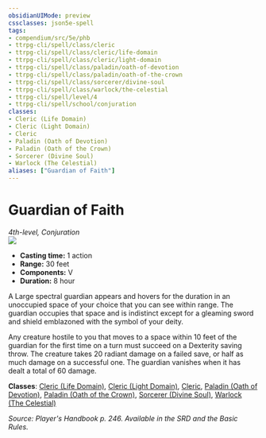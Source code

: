 ```yaml
---
obsidianUIMode: preview
cssclasses: json5e-spell
tags:
- compendium/src/5e/phb
- ttrpg-cli/spell/class/cleric
- ttrpg-cli/spell/class/cleric/life-domain
- ttrpg-cli/spell/class/cleric/light-domain
- ttrpg-cli/spell/class/paladin/oath-of-devotion
- ttrpg-cli/spell/class/paladin/oath-of-the-crown
- ttrpg-cli/spell/class/sorcerer/divine-soul
- ttrpg-cli/spell/class/warlock/the-celestial
- ttrpg-cli/spell/level/4
- ttrpg-cli/spell/school/conjuration
classes:
- Cleric (Life Domain)
- Cleric (Light Domain)
- Cleric
- Paladin (Oath of Devotion)
- Paladin (Oath of the Crown)
- Sorcerer (Divine Soul)
- Warlock (The Celestial)
aliases: ["Guardian of Faith"]
---
```

# Guardian of Faith
*4th-level, Conjuration*  
![](/3-Mechanics/CLI/spells/img/guardian-of-faith.webp#right)  

- **Casting time:** 1 action
- **Range:** 30 feet
- **Components:** V
- **Duration:** 8 hour

A Large spectral guardian appears and hovers for the duration in an unoccupied space of your choice that you can see within range. The guardian occupies that space and is indistinct except for a gleaming sword and shield emblazoned with the symbol of your deity.

Any creature hostile to you that moves to a space within 10 feet of the guardian for the first time on a turn must succeed on a Dexterity saving throw. The creature takes 20 radiant damage on a failed save, or half as much damage on a successful one. The guardian vanishes when it has dealt a total of 60 damage.

**Classes**: [Cleric (Life Domain)](/3-Mechanics/CLI/classes/cleric-life-domain.md), [Cleric (Light Domain)](/3-Mechanics/CLI/classes/cleric-light-domain.md), [Cleric](/3-Mechanics/CLI/classes/cleric.md), [Paladin (Oath of Devotion)](/3-Mechanics/CLI/classes/paladin-oath-of-devotion.md), [Paladin (Oath of the Crown)](/3-Mechanics/CLI/classes/paladin-oath-of-the-crown-scag.md), [Sorcerer (Divine Soul)](/3-Mechanics/CLI/classes/sorcerer-divine-soul-xge.md), [Warlock (The Celestial)](/3-Mechanics/CLI/classes/warlock-the-celestial-xge.md)

*Source: Player's Handbook p. 246. Available in the SRD and the Basic Rules.*
